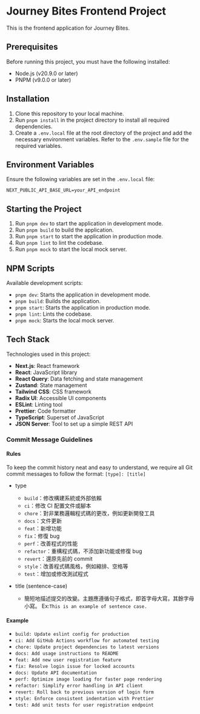 # Journey Bites Frontend Project

This is the frontend application for Journey Bites.

## Prerequisites

Before running this project, you must have the following installed:

- Node.js (v20.9.0 or later)
- PNPM (v9.0.0 or later)

## Installation

1. Clone this repository to your local machine.
2. Run `pnpm install` in the project directory to install all required dependencies.
3. Create a `.env.local` file at the root directory of the project and add the necessary environment variables. Refer to the `.env.sample` file for the required variables.

## Environment Variables

Ensure the following variables are set in the `.env.local` file:

```
NEXT_PUBLIC_API_BASE_URL=your_API_endpoint
```

## Starting the Project

1. Run `pnpm dev` to start the application in development mode.
2. Run `pnpm build` to build the application.
3. Run `pnpm start` to start the application in production mode.
4. Run `pnpm lint` to lint the codebase.
5. Run `pnpm mock` to start the local mock server.

## NPM Scripts

Available development scripts:

- `pnpm dev`: Starts the application in development mode.
- `pnpm build`: Builds the application.
- `pnpm start`: Starts the application in production mode.
- `pnpm lint`: Lints the codebase.
- `pnpm mock`: Starts the local mock server.

## Tech Stack

Technologies used in this project:

- **Next.js**: React framework
- **React**: JavaScript library
- **React Query**: Data fetching and state management
- **Zustand**: State management
- **Tailwind CSS**: CSS framework
- **Radix UI**: Accessible UI components
- **ESLint**: Linting tool
- **Prettier**: Code formatter
- **TypeScript**: Superset of JavaScript
- **JSON Server**: Tool to set up a simple REST API

### Commit Message Guidelines

#### Rules

To keep the commit history neat and easy to understand, we require all Git commit messages to follow the format:
`[type]: [title]`

- type

  - `build`：修改構建系統或外部依賴
  - `ci`：修改 CI 配置文件或腳本
  - `chore`：對非業務邏輯程式碼的更改，例如更新開發工具
  - `docs`：文件更新
  - `feat`：新增功能
  - `fix`：修復 bug
  - `perf`：改善程式的性能
  - `refactor`：重構程式碼，不添加新功能或修復 bug
  - `revert`：還原先前的 commit
  - `style`：改善程式碼風格，例如縮排、空格等
  - `test`：增加或修改測試程式

- title (sentence-case)
  - 簡短地描述提交的改變。主題應遵循句子格式，即首字母大寫，其餘字母小寫。 Ex:`This is an example of sentence case.`

#### Example

- `build: Update eslint config for production`
- `ci: Add GitHub Actions workflow for automated testing`
- `chore: Update project dependencies to latest versions`
- `docs: Add usage instructions to README`
- `feat: Add new user registration feature`
- `fix: Resolve login issue for locked accounts`
- `docs: Update API documentation`
- `perf: Optimize image loading for faster page rendering`
- `refactor: Simplify error handling in API client`
- `revert: Roll back to previous version of login form`
- `style: Enforce consistent indentation with Prettier`
- `test: Add unit tests for user registration endpoint`